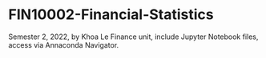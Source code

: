 # FIN10002-Financial-Statistics
Semester 2, 2022, by Khoa Le
Finance unit, include Jupyter Notebook files, access via Annaconda Navigator.
